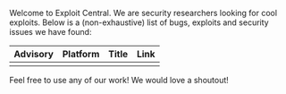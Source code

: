 Welcome to Exploit Central. We are security researchers looking for cool exploits. Below is a (non-exhaustive) list of bugs, exploits and security issues we have found:

| Advisory | Platform | Title | Link |
|---|---|---|---|
|  |  |  |  |

Feel free to use any of our work! We would love a shoutout!
